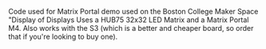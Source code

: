 Code used for Matrix Portal demo used on the Boston College Maker Space "Display of Displays
Uses a HUB75 32x32 LED Matrix and a Matrix Portal M4. Also works with the S3 (which is a better and cheaper board, so order that if you're looking to buy one).
